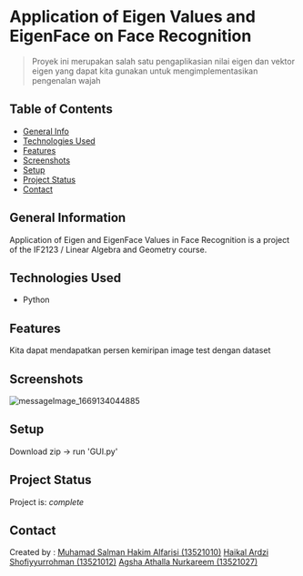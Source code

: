 # Application of Eigen Values ​​and EigenFace on Face Recognition
> Proyek ini merupakan salah satu pengaplikasian nilai eigen dan vektor eigen yang dapat kita gunakan untuk mengimplementasikan pengenalan wajah 

## Table of Contents
* [General Info](#general-information)
* [Technologies Used](#technologies-used)
* [Features](#features)
* [Screenshots](#screenshots)
* [Setup](#setup)
* [Project Status](#project-status)
* [Contact](#contact)
<!-- * [License](#license) -->


## General Information
Application of Eigen and EigenFace Values ​​in Face Recognition is a project of the IF2123 / Linear Algebra and Geometry course.

## Technologies Used
- Python


## Features
Kita dapat mendapatkan persen kemiripan image test dengan dataset

## Screenshots
![messageImage_1669134044885](https://user-images.githubusercontent.com/110584940/203371937-a139dca3-8820-4c51-8cf5-3add81c0d7fd.jpg)

## Setup
Download zip -> run 'GUI.py'


## Project Status
Project is: _complete_


## Contact
Created by :
[Muhamad Salman Hakim Alfarisi (13521010)](https://www.flynerd.pl/)
[Haikal Ardzi Shofiyyurrohman (13521012)](https://www.flynerd.pl/)
[Agsha Athalla Nurkareem (13521027)](https://www.flynerd.pl/)
